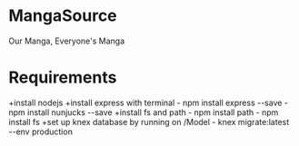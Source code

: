 # MangaSource
Our Manga, Everyone's Manga

# Requirements
+install nodejs
+install express with terminal
	- npm install express --save
	- npm install nunjucks --save
+install fs and path
	- npm install path
	- npm install fs
+set up knex database by running on /Model
	- knex migrate:latest --env production